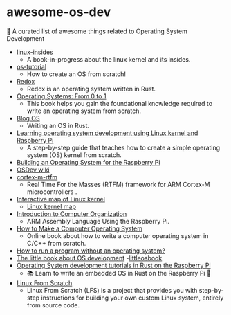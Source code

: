 # awesome-os-dev
🎉 A curated list of awesome things related to Operating System Development

- [linux-insides](https://github.com/0xAX/linux-insides) 
  - A book-in-progress about the linux kernel and its insides.
- [os-tutorial](https://github.com/cfenollosa/os-tutorial) 
  - How to create an OS from scratch!
- [Redox](https://github.com/redox-os/redox) 
  - Redox is an operating system written in Rust.
- [Operating Systems: From 0 to 1](https://github.com/tuhdo/os01) 
  - This book helps you gain the foundational knowledge required to write an operating system from scratch. 
- [Blog OS](https://github.com/phil-opp/blog_os) 
  - Writing an OS in Rust.
- [Learning operating system development using Linux kernel and Raspberry Pi](https://github.com/s-matyukevich/raspberry-pi-os) 
  - A step-by-step guide that teaches how to create a simple operating system (OS) kernel from scratch. 
- [Building an Operating System for the Raspberry Pi](https://jsandler18.github.io/) 
- [OSDev wiki](https://wiki.osdev.org/Main_Page) 
- [cortex-m-rtfm](https://github.com/rtfm-rs/cortex-m-rtfm) 
  - Real Time For the Masses (RTFM) framework for ARM Cortex-M microcontrollers .
- [Interactive map of Linux kernel](https://makelinux.github.io/kernel/map/) 
  - [Linux kernel map](https://github.com/makelinux/linux_kernel_map)
- [Introduction to Computer Organization](http://bob.cs.sonoma.edu/IntroCompOrg-RPi/frontmatter-1.html) 
  - ARM Assembly Language Using the Raspberry Pi.
- [How to Make a Computer Operating System](https://github.com/SamyPesse/How-to-Make-a-Computer-Operating-System) 
  - Online book about how to write a computer operating system in C/C++ from scratch. 
- [How to run a program without an operating system?](https://stackoverflow.com/questions/22054578/how-to-run-a-program-without-an-operating-system/32483545#32483545) 
- [The little book about OS development](https://littleosbook.github.io/) 
  -[littleosbook](https://github.com/littleosbook/littleosbook)
- [Operating System development tutorials in Rust on the Raspberry Pi](https://github.com/rust-embedded/rust-raspi3-OS-tutorials) 
  - 📚 Learn to write an embedded OS in Rust on the Raspberry Pi 🦀
- [Linux From Scratch](http://www.linuxfromscratch.org/) 
  - Linux From Scratch (LFS) is a project that provides you with step-by-step instructions for building your own custom Linux system, entirely from source code. 


